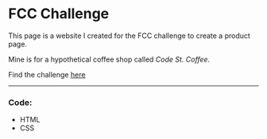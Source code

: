 # FCC Challenge 

This page is a website I created for the FCC challenge to create a product page.  

Mine is for a hypothetical coffee shop called _Code St. Coffee_.

Find the challenge [here](http://beta.freecodecamp.com/en/challenges/applied-responsive-web-design-projects/build-a-product-landing-page)

---

### Code:
* HTML
* CSS

